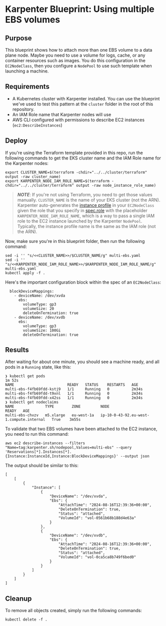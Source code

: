 # Karpenter Blueprint: Using multiple EBS volumes

## Purpose
This blueprint shows how to attach more than one EBS volume to a data plane node. Maybe you need to use a volume for logs, cache, or any container resources such as images. You do this configuration in the `EC2NodeClass`, then you configure a `NodePool` to use such template when launching a machine.

## Requirements

* A Kubernetes cluster with Karpenter installed. You can use the blueprint we've used to test this pattern at the `cluster` folder in the root of this repository.
* An IAM Role name that Karpenter nodes will use
* AWS CLI configured with permissions to describe EC2 instances (`ec2:DescribeInstances`)

## Deploy

If you're using the Terraform template provided in this repo, run the following commands to get the EKS cluster name and the IAM Role name for the Karpenter nodes:

```
export CLUSTER_NAME=$(terraform -chdir="../../cluster/terraform" output -raw cluster_name)
export KARPENTER_NODE_IAM_ROLE_NAME=$(terraform -chdir="../../cluster/terraform" output -raw node_instance_role_name)
```

> ***NOTE***: If you're not using Terraform, you need to get those values manually. `CLUSTER_NAME` is the name of your EKS cluster (not the ARN). Karpenter auto-generates the [instance profile](https://docs.aws.amazon.com/IAM/latest/UserGuide/id_roles_use_switch-role-ec2_instance-profiles) in your `EC2NodeClass` given the role that you specify in [spec.role](https://karpenter.sh/preview/concepts/nodeclasses/) with the placeholder `KARPENTER_NODE_IAM_ROLE_NAME`, which is a way to pass a single IAM role to the EC2 instance launched by the Karpenter `NodePool`. Typically, the instance profile name is the same as the IAM role (not the ARN).

Now, make sure you're in this blueprint folder, then run the following command:

```
sed -i '' "s/<<CLUSTER_NAME>>/$CLUSTER_NAME/g" multi-ebs.yaml
sed -i '' "s/<<KARPENTER_NODE_IAM_ROLE_NAME>>/$KARPENTER_NODE_IAM_ROLE_NAME/g" multi-ebs.yaml
kubectl apply -f .
```

Here's the important configuration block within the spec of an `EC2NodeClass`:

```
  blockDeviceMappings:
    - deviceName: /dev/xvda
      ebs:
        volumeType: gp3
        volumeSize: 20
        deleteOnTermination: true
    - deviceName: /dev/xvdb
      ebs:
        volumeType: gp3
        volumeSize: 100Gi
        deleteOnTermination: true
```

## Results
After waiting for about one minute, you should see a machine ready, and all pods in a `Running` state, like this:

```
❯ kubectl get pods                                                                                                             1m 52s
NAME                        READY   STATUS    RESTARTS   AGE
multi-ebs-f4fb69fdd-kstj9   1/1     Running   0          2m34s
multi-ebs-f4fb69fdd-t9xnl   1/1     Running   0          2m34s
multi-ebs-f4fb69fdd-x42ss   1/1     Running   0          2m34s
❯ kubectl get nodeclaims
NAME              TYPE        ZONE         NODE                                       READY   AGE
multi-ebs-chvzv   m5.xlarge   eu-west-1a   ip-10-0-43-92.eu-west-1.compute.internal   True    3m55s
```

To validate that two EBS volumes have been attached to the EC2 instance, you need to run this command:

```
aws ec2 describe-instances --filters "Name=tag:karpenter.sh/nodepool,Values=multi-ebs" --query 'Reservations[*].Instances[*].{Instance:InstanceId,Instance:BlockDeviceMappings}' --output json
```

The output should be similar to this:

```
[
    [
        {
            "Instance": [
                {
                    "DeviceName": "/dev/xvda",
                    "Ebs": {
                        "AttachTime": "2024-08-16T12:39:36+00:00",
                        "DeleteOnTermination": true,
                        "Status": "attached",
                        "VolumeId": "vol-0561b68b188d4e63a"
                    }
                },
                {
                    "DeviceName": "/dev/xvdb",
                    "Ebs": {
                        "AttachTime": "2024-08-16T12:39:36+00:00",
                        "DeleteOnTermination": true,
                        "Status": "attached",
                        "VolumeId": "vol-0ca5ca8b749f6bed0"
                    }
                }
            ]
        }
    ]
]
```

## Cleanup
To remove all objects created, simply run the following commands:

```
kubectl delete -f .
```
